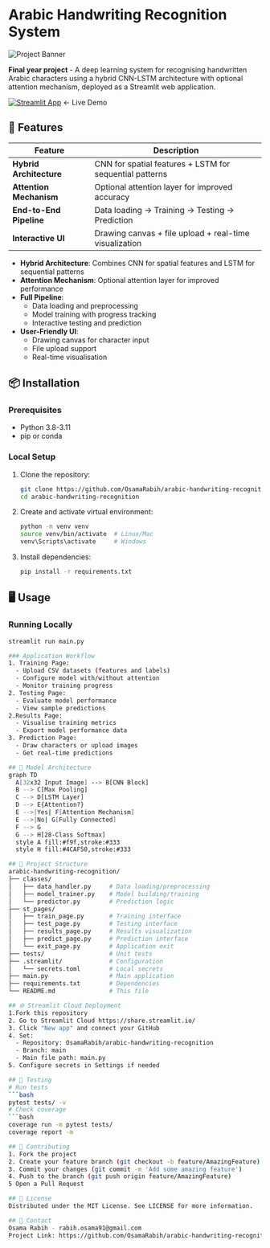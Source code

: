 # Arabic Handwriting Recognition System

![Project Banner](https://via.placeholder.com/1200x400/2D3748/FFFFFF?text=Arabic+Handwriting+Recognition+with+CNN-LSTM+and+Attention+Mechanism)

**Final year project** - A deep learning system for recognising handwritten Arabic characters using a hybrid CNN-LSTM architecture with optional attention mechanism, deployed as a Streamlit web application.

[![Streamlit App](https://static.streamlit.io/badges/streamlit_badge_black_white.svg)](https://arabic-handwriting-recognition.streamlit.app/) ← Live Demo


## 🚀 Features
| Feature | Description |
|---------|-------------|
| **Hybrid Architecture** | CNN for spatial features + LSTM for sequential patterns |
| **Attention Mechanism** | Optional attention layer for improved accuracy |
| **End-to-End Pipeline** | Data loading → Training → Testing → Prediction |
| **Interactive UI** | Drawing canvas + file upload + real-time visualization | 

  - **Hybrid Architecture**: Combines CNN for spatial features and LSTM for sequential patterns
  - **Attention Mechanism**: Optional attention layer for improved performance
  - **Full Pipeline**: 
    - Data loading and preprocessing
    - Model training with progress tracking
    - Interactive testing and prediction
  - **User-Friendly UI**: 
    - Drawing canvas for character input
    - File upload support
    - Real-time visualisation 

## 📦 Installation
### Prerequisites
  - Python 3.8-3.11
  - pip or conda

### Local Setup
1. Clone the repository:
   ```bash
   git clone https://github.com/OsamaRabih/arabic-handwriting-recognition.git
   cd arabic-handwriting-recognition
2. Create and activate virtual environment:
   ```bash
   python -m venv venv
   source venv/bin/activate  # Linux/Mac
   venv\Scripts\activate     # Windows
3. Install dependencies:
   ```bash
   pip install -r requirements.txt

## 🖥️ Usage
### Running Locally
  ```bash
  streamlit run main.py

### Application Workflow
  1. Training Page:
    - Upload CSV datasets (features and labels)
    - Configure model with/without attention
    - Monitor training progress
  2. Testing Page:
    - Evaluate model performance
    - View sample predictions
  2.Results Page:
    - Visualise training metrics
    - Export model performance data
  3. Prediction Page:
    - Draw characters or upload images
    - Get real-time predictions

## 🧠 Model Architecture
graph TD
    A[32x32 Input Image] --> B[CNN Block]
    B --> C[Max Pooling]
    C --> D[LSTM Layer]
    D --> E{Attention?}
    E -->|Yes| F[Attention Mechanism]
    E -->|No| G[Fully Connected]
    F --> G
    G --> H[28-Class Softmax]
    style A fill:#f9f,stroke:#333
    style H fill:#4CAF50,stroke:#333

## 📂 Project Structure
  arabic-handwriting-recognition/
  ├── classes/
  │   ├── data_handler.py     # Data loading/preprocessing
  │   ├── model_trainer.py    # Model building/training
  │   └── predictor.py        # Prediction logic
  ├── st_pages/
  │   ├── train_page.py       # Training interface
  │   ├── test_page.py        # Testing interface
  │   ├── results_page.py     # Results visualization
  │   ├── predict_page.py     # Prediction interface
  │   └── exit_page.py        # Application exit
  ├── tests/                  # Unit tests
  ├── .streamlit/             # Configuration
  │   └── secrets.toml        # Local secrets
  ├── main.py                 # Main application
  ├── requirements.txt        # Dependencies
  └── README.md               # This file

## 🌐 Streamlit Cloud Deployment
  1.Fork this repository
  2. Go to Streamlit Cloud https://share.streamlit.io/
  3. Click "New app" and connect your GitHub
  4. Set:
    - Repository: OsamaRabih/arabic-handwriting-recognition
    - Branch: main
    - Main file path: main.py
  5. Configure secrets in Settings if needed

## 🧪 Testing
# Run tests
```bash
pytest tests/ -v
# Check coverage
```bash
coverage run -m pytest tests/
coverage report -m

## 🤝 Contributing
  1. Fork the project 
  2. Create your feature branch (git checkout -b feature/AmazingFeature)
  3. Commit your changes (git commit -m 'Add some amazing feature')
  4. Push to the branch (git push origin feature/AmazingFeature)
  5 Open a Pull Request

## 📜 License
Distributed under the MIT License. See LICENSE for more information.

## 📧 Contact
Osama Rabih - rabih.osama91@gmail.com
Project Link: https://github.com/OsamaRabih/arabic-handwriting-recognition





   
